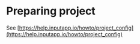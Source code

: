 # Preparing project

See [https://help.inputapp.io/howto/project_config](https://help.inputapp.io/howto/project_config)